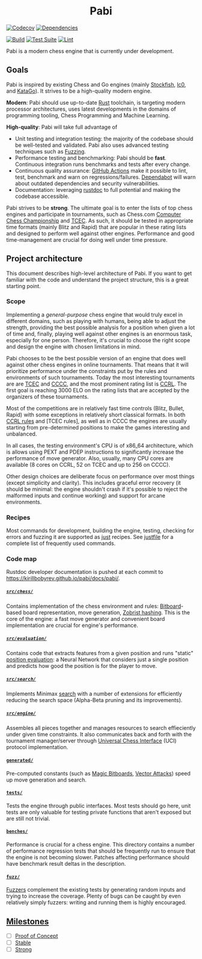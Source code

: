 <h1 align="center">
  Pabi
</h1>

[![Codecov](https://codecov.io/gh/kirillbobyrev/pabi/branch/main/graph/badge.svg)](https://codecov.io/gh/kirillbobyrev/pabi)
[![Dependencies](https://deps.rs/repo/github/kirillbobyrev/pabi/status.svg)](https://deps.rs/repo/github/kirillbobyrev/pabi)

[![Build](https://github.com/kirillbobyrev/pabi/actions/workflows/build.yml/badge.svg)](https://github.com/kirillbobyrev/pabi/actions/workflows/build.yml)
[![Test Suite](https://github.com/kirillbobyrev/pabi/actions/workflows/test.yml/badge.svg)](https://github.com/kirillbobyrev/pabi/actions/workflows/test.yml)
[![Lint](https://github.com/kirillbobyrev/pabi/actions/workflows/lint.yml/badge.svg)](https://github.com/kirillbobyrev/pabi/actions/workflows/lint.yml)

Pabi is a modern chess engine that is currently under development.

## Goals

Pabi is inspired by existing Chess and Go engines (mainly [Stockfish], [lc0],
and [KataGo]). It strives to be a high-quality modern engine.

**Modern**: Pabi should use up-to-date [Rust] toolchain, is targeting modern
processor architectures, uses latest developments in the domains of programming
tooling, Chess Programming and Machine Learning.

**High-quality**: Pabi will take full advantage of

- Unit testing and integration testing: the majority of the codebase should be
  well-tested and validated. Pabi also uses advanced testing techniques such as
  [Fuzzing].
- Performance testing and benchmarking: Pabi should be **fast**. Continuous
  integration runs benchmarks and tests after every change.
- Continuous quality assurance: [GitHub Actions] make it possible to lint, test,
  benchmark and warn on regressions/failures. [Dependabot] will warn about
  outdated dependencies and security vulnerabilities.
- Documentation: leveraging [rustdoc] to full potential and making the codebase
  accessible.

Pabi strives to be **strong**. The ultimate goal is to enter the lists of top
chess engines and participate in tournaments, such as Chess.com [Computer Chess
Championship] and [TCEC]. As such, it should be tested in appropriate time
formats (mainly Blitz and Rapid) that are popular in these rating lists and
designed to perform well against other engines. Performance and good
time-management are crucial for doing well under time pressure.

<!-- TODO: User interface: supported commands + UCI options -->
<!-- Describe high-level features -->

## Project architecture

This document describes high-level architecture of Pabi. If you want to get
familiar with the code and understand the project structure, this is a great
starting point.

### Scope

Implementing a *general-purpose* chess engine that would truly excel in
different domains, such as playing with humans, being able to adjust the
strength, providing the best possible analysis for a position when given a lot
of time and, finally, playing well against other engines is an enormous task,
especially for one person. Therefore, it's crucial to choose the right scope and
design the engine with chosen limitations in mind.

Pabi chooses to be the best possible version of an engine that does well against
other chess engines in online tournaments. That means that it will prioritize
performance under the constraints put by the rules and environments of such
tournaments. Today the most interesting tournaments are are
[TCEC](https://tcec-chess.com/) and
[CCCC](https://www.chess.com/computer-chess-championship), and the most
prominent rating list is [CCRL](https://computerchess.org.uk/ccrl/). The first
goal is reaching 3000 ELO on the rating lists that are accepted by the
organizers of these tournaments.

Most of the competitions are in relatively fast time controls (Blitz, Bullet,
Rapid) with some exceptions in relatively short classical formats. In both [CCRL
rules] and [TCEC rules], as well as in CCCC the engines are usually starting
from pre-determined positions to make the games interesting and unbalanced.

In all cases, the testing environment's CPU is of x86_64 architecture, which is
allows using PEXT and PDEP instructions to significantly increase the
performance of move generator. Also, usually, many CPU cores are available (8
cores on CCRL, 52 on TCEC and up to 256 on CCCC).

Other design choices are deliberate focus on performance over most things
(except simplicity and clarity). This includes graceful error recovery (it
should be minimal: the engine shouldn't crash if it's possible to reject the
malformed inputs and continue working) and support for arcane environments.

### Recipes

Most commands for development, building the engine, testing, checking for errors
and fuzzing it are supported as [just](https://github.com/casey/just) recipes.
See [justfile](/justfile) for a complete list of frequently used commands.

### Code map

Rustdoc developer documentation is pushed at each commit to
<https://kirillbobyrev.github.io/pabi/docs/pabi/>.

##### [`src/chess/`](/src/chess/)

Contains implementation of the chess environment and rules: [Bitboard]-based
board representation, move generation, [Zobrist hashing]. This is the core of
the engine: a fast move generator and convenient board implementation are
crucial for engine's performance.

##### [`src/evaluation/`](/src/evaluation/)

Contains code that extracts features from a given position and runs "static"
[position evaluation]: a Neural Network that considers just a single position
and predicts how good the position is for the player to move.

##### [`src/search/`](/src/search/)

Implements Minimax [search] with a number of extensions for efficiently reducing
the search space (Alpha-Beta pruning and its improvements).

##### [`src/engine/`](/src/engine/)

Assembles all pieces together and manages resources to search effieciently under
given time constraints. It also communicates back and forth with the tournament
manager/server through [Universal Chess Interface] (UCI) protocol
implementation.

#### [`generated/`](/generated/)

Pre-computed constants (such as [Magic Bitboards], [Vector Attacks]) speed up
move generation and search.

#### [`tests/`](/tests/)

Tests the engine through public interfaces. Most tests should go here, unit
tests are only valuable for testing private functions that aren't exposed but
are still not trivial.

#### [`benches/`](/benches/)

Performance is crucial for a chess engine. This directory contains a number of
performance regression tests that should be frequently run to ensure that the
engine is not becoming slower. Patches affecting performance should have
benchmark result deltas in the description.

#### [`fuzz/`](/fuzz/)

[Fuzzers] complement the existing tests by generating random inputs and trying
to increase the coverage. Plenty of bugs can be caught by even relatively simply
fuzzers: writing and running them is highly encouraged.

## [Milestones]

- [ ] [Proof of Concept]
- [ ] [Stable]
- [ ] [Strong]

[Proof of Concept]: https://github.com/kirillbobyrev/pabi/milestone/1
[Stable]: https://github.com/kirillbobyrev/pabi/milestone/2
[Strong]: https://github.com/kirillbobyrev/pabi/milestone/3
[Computer Chess Championship]: https://www.chess.com/computer-chess-championship
[Dependabot]: https://github.com/dependabot
[Fuzzing]: https://en.wikipedia.org/wiki/Fuzzing
[GitHub Actions]: https://github.com/features/actions
[KataGo]: https://github.com/lightvector/KataGo
[Milestones]: https://github.com/kirillbobyrev/pabi/milestones
[Rust]: https://www.rust-lang.org/
[Stockfish]: https://stockfishchess.org/
[TCEC]: https://tcec-chess.com/
[lc0]: https://lczero.org/
[rustdoc]: https://doc.rust-lang.org/rustdoc
[Bitboard]: https://www.chessprogramming.org/Bitboards
[search]: https://www.chessprogramming.org/Search
[position evaluation]: https://www.chessprogramming.org/Evaluation
[Fuzzers]: https://en.wikipedia.org/wiki/Fuzzing
[Universal Chess Interface]: http://wbec-ridderkerk.nl/html/UCIProtocol.html
[Magic Bitboards]: https://www.chessprogramming.org/Magic_Bitboards
[vector attacks]: https://www.chessprogramming.org/Vector_Attacks
[CCRL rules]: https://computerchess.org.uk/ccrl/404/about.html
[Zobrist hashing]: https://www.chessprogramming.org/Zobrist_Hashing
